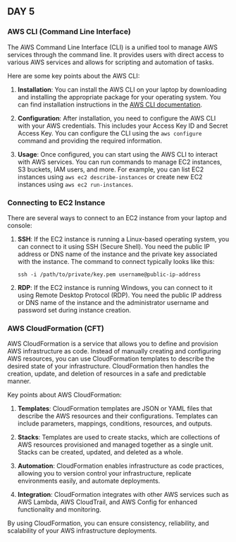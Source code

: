 ## DAY 5 
### AWS CLI (Command Line Interface)
The AWS Command Line Interface (CLI) is a unified tool to manage AWS services through the command line. It provides users with direct access to various AWS services and allows for scripting and automation of tasks.

Here are some key points about the AWS CLI:

1. **Installation**: You can install the AWS CLI on your laptop by downloading and installing the appropriate package for your operating system. You can find installation instructions in the [AWS CLI documentation](https://docs.aws.amazon.com/cli/latest/userguide/cli-chap-install.html).

2. **Configuration**: After installation, you need to configure the AWS CLI with your AWS credentials. This includes your Access Key ID and Secret Access Key. You can configure the CLI using the `aws configure` command and providing the required information.

3. **Usage**: Once configured, you can start using the AWS CLI to interact with AWS services. You can run commands to manage EC2 instances, S3 buckets, IAM users, and more. For example, you can list EC2 instances using `aws ec2 describe-instances` or create new EC2 instances using `aws ec2 run-instances`.

### Connecting to EC2 Instance

There are several ways to connect to an EC2 instance from your laptop and console:

1. **SSH**: If the EC2 instance is running a Linux-based operating system, you can connect to it using SSH (Secure Shell). You need the public IP address or DNS name of the instance and the private key associated with the instance. The command to connect typically looks like this:
   
   ```
   ssh -i /path/to/private/key.pem username@public-ip-address
   ```

2. **RDP**: If the EC2 instance is running Windows, you can connect to it using Remote Desktop Protocol (RDP). You need the public IP address or DNS name of the instance and the administrator username and password set during instance creation.

### AWS CloudFormation (CFT)

AWS CloudFormation is a service that allows you to define and provision AWS infrastructure as code. Instead of manually creating and configuring AWS resources, you can use CloudFormation templates to describe the desired state of your infrastructure. CloudFormation then handles the creation, update, and deletion of resources in a safe and predictable manner.

Key points about AWS CloudFormation:

1. **Templates**: CloudFormation templates are JSON or YAML files that describe the AWS resources and their configurations. Templates can include parameters, mappings, conditions, resources, and outputs.

2. **Stacks**: Templates are used to create stacks, which are collections of AWS resources provisioned and managed together as a single unit. Stacks can be created, updated, and deleted as a whole.

3. **Automation**: CloudFormation enables infrastructure as code practices, allowing you to version control your infrastructure, replicate environments easily, and automate deployments.

4. **Integration**: CloudFormation integrates with other AWS services such as AWS Lambda, AWS CloudTrail, and AWS Config for enhanced functionality and monitoring.

By using CloudFormation, you can ensure consistency, reliability, and scalability of your AWS infrastructure deployments.
